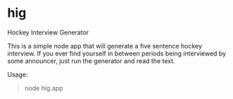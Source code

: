 # hig
Hockey Interview Generator

This is a simple node app that will generate a five sentence hockey interview. If you ever find yourself
in between periods being interviewed by some announcer, just run the generator and read the text.

Usage:
> node hig.app
